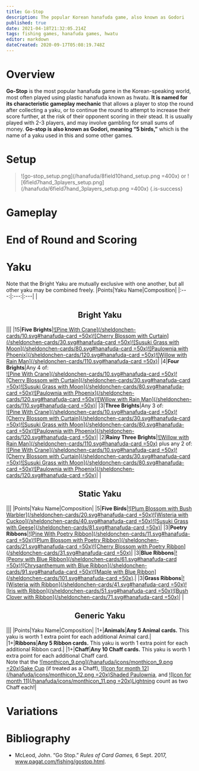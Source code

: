 ```yaml
---
title: Go-Stop
description: The popular Korean hanafuda game, also known as Godori
published: true
date: 2021-04-18T21:32:05.214Z
tags: fishing games, hanafuda games, hwatu
editor: markdown
dateCreated: 2020-09-17T05:08:19.748Z
---
```


# Overview
**Go-Stop** is the most popular hanafuda game in the Korean-speaking world, most often played using plastic hanafuda known as hwatu. **It is named for its characteristic gameplay mechanic** that allows a player to stop the round after collecting a yaku, or to continue the round to attempt to increase their score further, at the risk of their opponent scoring in their stead. It is usually played with 2-3 players, and may involve gambling for small sums of money. **Go-stop is also known as Godori, meaning “5 birds,”** which is the name of a yaku used in this and some other games.
# Setup
> ![go-stop_setup.png](/hanafuda/8field10hand_setup.png =400x) or ![6field7hand_3players_setup.png](/hanafuda/6field7hand_3players_setup.png =400x)
{.is-success}
# Gameplay

# End of Round and Scoring

# Yaku
Note that the Bright Yaku are mutually exclusive with one another, but all other yaku may be combined freely.
|Points|Yaku Name|Composition|
|:---:|:---:|:---|
|<h2 align="center">Bright Yaku</h2>|||
|15|**Five Brights**|[![Pine With Crane](/sheldonchen-cards/10.svg#hanafuda-card =50x)](/en/hanafuda/suits/pine#crane-with-sun)[![Cherry Blossom with Curtain](/sheldonchen-cards/30.svg#hanafuda-card =50x)](/en/hanafuda/suits/cherry-blossom#flower-viewing-curtain)[![Susuki Grass with Moon](/sheldonchen-cards/80.svg#hanafuda-card =50x)](/en/hanafuda/suits/susuki-grass#full-moon)[![Paulownia with Phoenix](/sheldonchen-cards/120.svg#hanafuda-card =50x)](/en/hanafuda/suits/paulownia#phoenix)[![Willow with Rain Man](/sheldonchen-cards/110.svg#hanafuda-card =50x)](/en/hanafuda/suits/willow#rain-man)|
|4|**Four Brights**|Any 4 of:<br>[![Pine With Crane](/sheldonchen-cards/10.svg#hanafuda-card =50x)](/en/hanafuda/suits/pine#crane-with-sun)[![Cherry Blossom with Curtain](/sheldonchen-cards/30.svg#hanafuda-card =50x)](/en/hanafuda/suits/cherry-blossom#flower-viewing-curtain)[![Susuki Grass with Moon](/sheldonchen-cards/80.svg#hanafuda-card =50x)](/en/hanafuda/suits/susuki-grass#full-moon)[![Paulownia with Phoenix](/sheldonchen-cards/120.svg#hanafuda-card =50x)](/en/hanafuda/suits/paulownia#phoenix)[![Willow with Rain Man](/sheldonchen-cards/110.svg#hanafuda-card =50x)](/en/hanafuda/suits/willow#rain-man)|
|3|**Three Brights**|Any 3 of:<br>[![Pine With Crane](/sheldonchen-cards/10.svg#hanafuda-card =50x)](/en/hanafuda/suits/pine#crane-with-sun)[![Cherry Blossom with Curtain](/sheldonchen-cards/30.svg#hanafuda-card =50x)](/en/hanafuda/suits/cherry-blossom#flower-viewing-curtain)[![Susuki Grass with Moon](/sheldonchen-cards/80.svg#hanafuda-card =50x)](/en/hanafuda/suits/susuki-grass#full-moon)[![Paulownia with Phoenix](/sheldonchen-cards/120.svg#hanafuda-card =50x)](/en/hanafuda/suits/paulownia#phoenix)|
|2|**Rainy Three Brights**|[![Willow with Rain Man](/sheldonchen-cards/110.svg#hanafuda-card =50x)](/en/hanafuda/suits/willow#rain-man) plus any 2 of:<br>[![Pine With Crane](/sheldonchen-cards/10.svg#hanafuda-card =50x)](/en/hanafuda/suits/pine#crane-with-sun)[![Cherry Blossom with Curtain](/sheldonchen-cards/30.svg#hanafuda-card =50x)](/en/hanafuda/suits/cherry-blossom#flower-viewing-curtain)[![Susuki Grass with Moon](/sheldonchen-cards/80.svg#hanafuda-card =50x)](/en/hanafuda/suits/susuki-grass#full-moon)[![Paulownia with Phoenix](/sheldonchen-cards/120.svg#hanafuda-card =50x)](/en/hanafuda/suits/paulownia#phoenix)|
|<h2 align="center">Static Yaku</h2>|||
|Points|Yaku Name|Composition|
|5|**Five Birds**|[![Plum Blossom with Bush Warbler](/sheldonchen-cards/20.svg#hanafuda-card =50x)](/en/hanafuda/suits/plum-blossom#bush-warbler)[![Wisteria with Cuckoo](/sheldonchen-cards/40.svg#hanafuda-card =50x)](/en/hanafuda/suits/wisteria#cuckoo-with-crescent-moon)[![Susuki Grass with Geese](/sheldonchen-cards/81.svg#hanafuda-card =50x)](/en/hanafuda/suits/susuki-grass#geese)|
|3|**Poetry Ribbons**|[![Pine With Poetry Ribbon](/sheldonchen-cards/11.svg#hanafuda-card =50x)](/en/hanafuda/suits/pine#poetry-ribbon)[![Plum Blossom with Poetry Ribbon](/sheldonchen-cards/21.svg#hanafuda-card =50x)](/en/hanafuda/suits/plum-blossom#poetry-ribbon)[![Cherry Blossom with Poetry Ribbon](/sheldonchen-cards/31.svg#hanafuda-card =50x)](/en/hanafuda/suits/cherry-blossom#poetry-ribbon)|
|3|**Blue Ribbons**|[![Peony with Blue Ribbon](/sheldonchen-cards/61.svg#hanafuda-card =50x)](/en/hanafuda/suits/peony#blue-ribbon)[![Chrysanthemum with Blue Ribbon](/sheldonchen-cards/91.svg#hanafuda-card =50x)](/en/hanafuda/suits/chrysanthemum#blue-ribbon)[![Maple with Blue Ribbon](/sheldonchen-cards/101.svg#hanafuda-card =50x)](/en/hanafuda/suits/maple#blue-ribbon).|
|3|**Grass Ribbons**|[![Wisteria with Ribbon](/sheldonchen-cards/41.svg#hanafuda-card =50x)](/en/hanafuda/suits/wisteria#plain-ribbon)[![Iris with Ribbon](/sheldonchen-cards/51.svg#hanafuda-card =50x)](/en/hanafuda/suits/iris#plain-ribbon)[![Bush Clover with Ribbon](/sheldonchen-cards/71.svg#hanafuda-card =50x)](/en/hanafuda/suits/bush-clover#plain-ribbon)|
|<h2 align="center">Generic Yaku</h2>|||
|Points|Yaku Name|Composition|
|1+|**Animals**|**Any 5 Animal cards.** This yaku is worth 1 extra point for each additional Animal card.|
|1+|**Ribbons**|**Any 5 Ribbon cards.** This yaku is worth 1 extra point for each additional Ribbon card.|
|1+|**Chaff**|**Any 10 Chaff cards.** This yaku is worth 1 extra point for each additional Chaff card.<br>Note that the [![monthicon_9.png](/hanafuda/icons/monthicon_9.png =20x)Sake Cup](/en/hanafuda/suits/chrysanthemum#sake-cup) (if treated as a Chaff), [![Icon for month 12](/hanafuda/icons/monthicon_12.png =20x)Shaded Paulownia](/en/hanafuda/suits/paulownia#yellow-bottom-chaff), and [![Icon for month 11](/hanafuda/icons/monthicon_11.png =20x)Lightning](/en/hanafuda/suits/willow#lightning) count as two Chaff each!|
# Variations

# Bibliography
- McLeod, John. “Go Stop.” *Rules of Card Games,* 6 Sept. 2017, www.pagat.com/fishing/gostop.html. 